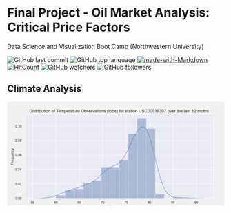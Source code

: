 # Final Project - Oil Market Analysis: Critical Price Factors

Data Science and Visualization Boot Camp (Northwestern University)

![GitHub last commit](https://img.shields.io/github/last-commit/OlegRyzhkov2020/sqlalchemy-challenge)
![GitHub top language](https://img.shields.io/github/languages/top/OlegRyzhkov2020/sqlalchemy-challenge)
[![made-with-Markdown](https://img.shields.io/badge/Made%20with-Markdown-1f425f.svg)](http://commonmark.org)
[![HitCount](http://hits.dwyl.com/OlegRyzhkov2020/oil-project.svg)](http://hits.dwyl.com/OlegRyzhkov2020/sqlalchemy-challenge)
![GitHub watchers](https://img.shields.io/github/watchers/OlegRyzhkov2020/sql-challenge?label=Watch&style=social)
![GitHub followers](https://img.shields.io/github/followers/OlegRyzhkov2020?label=Follow&style=social)

## Climate Analysis

![presentation_slide](images/tobs_analysis.png)
